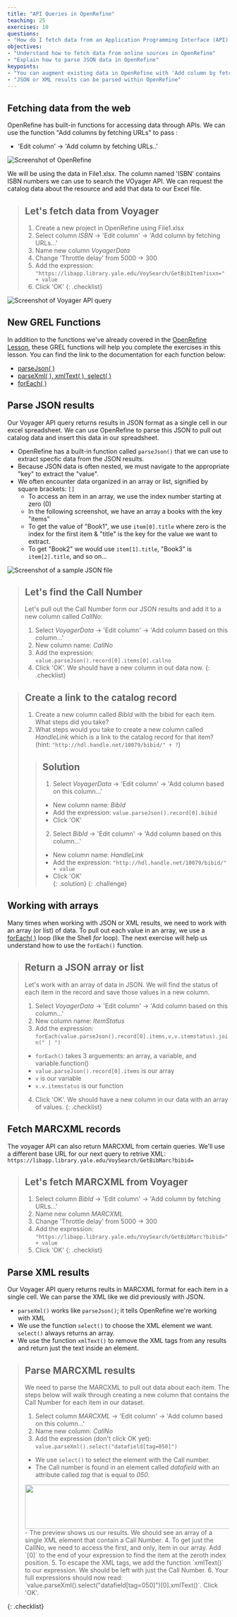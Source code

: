 ```yaml
---
title: "API Queries in OpenRefine"
teaching: 25
exercises: 10
questions:
- "How do I fetch data from an Application Programming Interface (API) to be used in OpenRefine?"
objectives:
- "Understand how to fetch data from online sources in OpenRefine"
- "Explain how to parse JSON data in OpenRefine"
keypoints:
- "You can augment existing data in OpenRefine with 'Add column by fetching URLs"
- "JSON or XML results can be parsed within OpenRefine"
---
```


## Fetching data from the web

OpenRefine has built-in functions for accessing data through APIs. We can use the function "Add columns by fetching URLs" to pass :
- 'Edit column' -> 'Add column by fetching URLs..'

![Screenshot of OpenRefine](../assets/img/OR_Fetch_URL.png)

We will be using the data in File1.xlsx. The column named 'ISBN' contains ISBN numbers we can use to search the VOyager API. We can request the catalog data about the resource and add that data to our Excel file. 

>## Let's fetch data from Voyager
>
>1. Create a new project in OpenRefine using File1.xlsx 
>2. Select column _ISBN_ -> 'Edit column' -> 'Add column by fetching URLs...'
>3. Name new column _VoyagerData_
>4. Change 'Throttle delay' from 5000 -> 300
>5. Add the expression: `"https://libapp.library.yale.edu/VoySearch/GetBibItem?isxn=" + value`
>6. Click 'OK'
{: .checklist}

![Screenshot of Voyager API query](../assets/img/VoyagerFetch.png)

## New GREL Functions
In addition to the functions we've already covered in the [OpenRefine Lesson](https://librarycarpentry.org/lc-open-refine/), these GREL functions will help you complete the exercises in this lesson. You can find the link to the documentation for each function below:
- [parseJson( )](https://github.com/OpenRefine/OpenRefine/wiki/GREL-Other-Functions#parsejsonstring-s)
- [parseXml( ), xmlText( ), select( )](https://github.com/OpenRefine/OpenRefine/wiki/GREL-Other-Functions#jsoup-xml-and-html-parsing-functions)
- [forEach( )](https://github.com/OpenRefine/OpenRefine/wiki/GREL-Controls#foreachexpression-a-variable-v-expression-e)


## Parse JSON results

Our Voyager API query returns results in JSON format as a single cell in our excel spreadsheet. We can use OpenRefine to parse this JSON to pull out catalog data and insert this data in our spreadsheet.
- OpenRefine has a built-in function called `parseJson()` that we can use to extract specfic data from the JSON results.
- Because JSON data is often nested, we must navigate to the appropriate "key" to extract the "value".
- We often encounter data organized in an array or list, signified by square brackets: `[]`
	- To access an item in an array, we use the index number starting at zero (0)
	- In the following screenshot, we have an array a books with the key "items"
	- To get the value of "Book1", we use `item[0].title` where zero is the index for the first item & "title" is the key for the value we want to extract.
	- To get "Book2" we would use `item[1].title`, "Book3" is `item[2].title`, and so on...

![Screenshot of a sample JSON file](../assets/img/jsonSample.png)


>## Let's find the Call Number
>
>Let's pull out the Call Number form our JSON results and add it to a new column called _CallNo_:
>1. Select _VoyagerData_ -> 'Edit column' -> 'Add column based on this column...'
>2. New column name: _CallNo_
>3. Add the expression: `value.parseJson().record[0].items[0].callno`
>4. Click 'OK'. We should have a new column in out data now. 
{: .checklist}

>## Create a link to the catalog record 
>
>1. Create a new column called _BibId_ with the bibid for each item. What steps did you take?
>2. What steps would you take to create a new column called _HandleLink_ which is a link to the catalog record for that item? (hint: `"http://hdl.handle.net/10079/bibid/" + ?`)
>
>>## Solution
>>1. Select _VoyagerData_ -> 'Edit column' -> 'Add column based on this column...'
>>- New column name: _BibId_
>>- Add the expression: `value.parseJson().record[0].bibid`
>>- Click 'OK'
>>2. Select _BibId_ -> 'Edit column' -> 'Add column based on this column...'
>>- New column name: _HandleLink_
>>- Add the expression: `"http://hdl.handle.net/10079/bibid/" + value`
>>- Click 'OK'	 
>{: .solution}
{: .challenge}

## Working with arrays

Many times when working with JSON or XML results, we need to work with an array (or list) of data. To pull out each value in an array, we use a [forEach( )](https://github.com/OpenRefine/OpenRefine/wiki/GREL-Controls#foreachexpression-a-variable-v-expression-e) loop (like the Shell _for_ loop). The next exercise will help us understand how to use the `forEach()` function. 

>## Return a JSON array or list
>
>Let's work with an array of data in JSON. We will find the status of each item in the record and save those values in a new column.
>1. Select _VoyagerData_ -> 'Edit column' -> 'Add column based on this column...'
>2. New column name: _ItemStatus_
>3. Add the expression: `forEach(value.parseJson().record[0].items,v,v.itemstatus).join(" | ")`
> - `forEach()` takes 3 arguements: an array, a variable, and variable.function()
>  - `value.parseJson().record[0].items` is our array
>  - `v` is our variable
>  - `v.v.itemstatus` is our function	
>4. Click 'OK'. We should have a new column in our data with an array of values.
{: .checklist}

## Fetch MARCXML records

The voyager API can also return MARCXML from certain queries. We'll use a different base URL for our next query to retrive XML: `https://libapp.library.yale.edu/VoySearch/GetBibMarc?bibid=`

>## Let's fetch MARCXML from Voyager
> 
>1. Select column _BibId_ -> 'Edit column' -> 'Add column by fetching URLs...'
>2. Name new column _MARCXML_
>3. Change 'Throttle delay' from 5000 -> 300
>4. Add the expression: `"https://libapp.library.yale.edu/VoySearch/GetBibMarc?bibid=" + value`
>5. Click 'OK'
{: .checklist}

## Parse XML results

Our Voyager API query returns reults in MARCXML format for each item in a single cell. We can parse the XML like we did previously with JSON.
- `parseXml()` works like `parseJson()`; it tells OpenRefine we're working with XML
- We use the function `select()` to choose the XML element we want. `select()` always returns an array.
- We use the function `xmlText()` to remove the XML tags from any results and return just the text inside an element.

>## Parse MARCXML results
> We need to parse the MARCXML to pull out data about each item. 
> The steps below will walk through creating a new column that contains the Call Number for each item in our dataset.
>1. Select column _MARCXML_ -> 'Edit column' -> 'Add column based on this column...'
>2. Name new column: _CallNo_
>3. Add the expression (don't click OK yet): `value.parseXml().select("datafield[tag=050]")`
> - We use `select()` to select the element with the Call number.
> - The Call number is found in an element called _datafield_ with an attribute called _tag_ that is equal to _050_.
> <img src="../assets/img/Callno.png" height="100" width="592">
> - The preview shows us our results. We should see an array of a single XML element that contain a Call Number.
>4. To get just the CallNo, we need to access the first, and only, item in our array. Add `[0]` to the end of your expression to find the item at the zeroth index position. 
>5. To escape the XML tags, we add the function `xmlText()` to our expression. We should be left with just the Call Number. 
> 6. Your full expressions should now read: `value.parseXml().select("datafield[tag=050]")[0].xmlText()`. Click 'OK'.
> 
{: .checklist}
